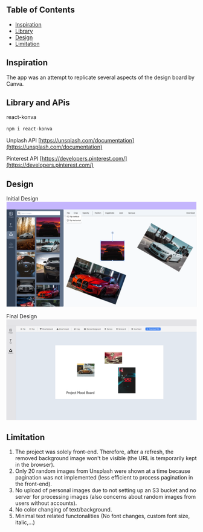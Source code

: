 ## Table of Contents
- [Inspiration](#inspiration)
- [Library](#library)
- [Design](#design)
- [Limitation](#limitation)

## Inspiration <a name="inspiration"></a>
The app was an attempt to replicate several aspects of the design board by Canva.

## Library and APis <a name="library"></a>
react-konva
```bash
npm i react-konva
```
Unplash API
[https://unsplash.com/documentation](https://unsplash.com/documentation)

Pinterest API
[https://developers.pinterest.com/](https://developers.pinterest.com/)


## Design <a name="design"></a>
Initial Design
![Prototype](/public/prototype.png)

Final Design
![Prototype](/public/finalDesign.png)

## Limitation <a name="limitation"></a>
1. The project was solely front-end. Therefore, after a refresh, the removed background image won't be visible (the URL is temporarily kept in the browser).
2. Only 20 random images from Unsplash were shown at a time because pagination was not implemented (less efficient to process pagination in the front-end).
3. No upload of personal images due to not setting up an S3 bucket and no server for processing images (also concerns about random images from users without accounts).
4. No color changing of text/background.
5. Minimal text related functonalities (No font changes, custom font size, italic,...)
